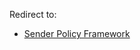 Redirect to:

*   [Sender Policy Framework](/index.php/Sender_Policy_Framework "Sender Policy Framework")